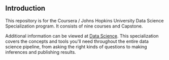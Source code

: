 ## Introduction

This repository is for the Coursera / Johns Hopkins University Data Science Specialization program. It consists of nine courses and Capstone.

Additional information can be viewed at <a href="https://www.coursera.org/specialization/jhudatascience/1?utm_medium=dashboard">Data Science</a>. This specialization covers the concepts and tools you'll need throughout the entire data science pipeline, from asking the right kinds of questions to making inferences and publishing results.
